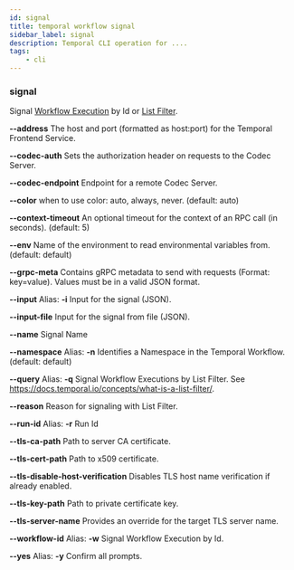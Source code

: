 ```yaml
---
id: signal
title: temporal workflow signal
sidebar_label: signal
description: Temporal CLI operation for ....
tags:
	- cli
---
```


### signal

Signal [Workflow Execution](https://docs.temporal.io/workflows/#workflow-execution) by Id or [List Filter](https://docs.temporal.io/visibility/#list-filter).

**--address**
The host and port (formatted as host:port) for the Temporal Frontend Service.

**--codec-auth**
Sets the authorization header on requests to the Codec Server.

**--codec-endpoint**
Endpoint for a remote Codec Server.

**--color**
when to use color: auto, always, never. (default: auto)

**--context-timeout**
An optional timeout for the context of an RPC call (in seconds). (default: 5)

**--env**
Name of the environment to read environmental variables from. (default: default)

**--grpc-meta**
Contains gRPC metadata to send with requests (Format: key=value). Values must be in a valid JSON format.

**--input**
Alias: **-i**
Input for the signal (JSON).

**--input-file**
Input for the signal from file (JSON).

**--name**
Signal Name

**--namespace**
Alias: **-n**
Identifies a Namespace in the Temporal Workflow. (default: default)

**--query**
Alias: **-q**
Signal Workflow Executions by List Filter. See https://docs.temporal.io/concepts/what-is-a-list-filter/.

**--reason**
Reason for signaling with List Filter.

**--run-id**
Alias: **-r**
Run Id

**--tls-ca-path**
Path to server CA certificate.

**--tls-cert-path**
Path to x509 certificate.

**--tls-disable-host-verification**
Disables TLS host name verification if already enabled.

**--tls-key-path**
Path to private certificate key.

**--tls-server-name**
Provides an override for the target TLS server name.

**--workflow-id**
Alias: **-w**
Signal Workflow Execution by Id.

**--yes**
Alias: **-y**
Confirm all prompts.

